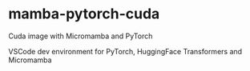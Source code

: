# mamba-pytorch-cuda
Cuda image with Micromamba and PyTorch

VSCode dev environment for PyTorch, HuggingFace Transformers and Micromamba
